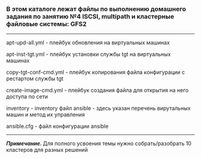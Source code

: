 <h3>В этом каталоге лежат файлы по выполнению домашнего задания по занятию №4
ISCSI, multipath и кластерные файловые системы: GFS2</h3>
<hr>
<p>apt-upd-all.yml -  плейбук обновления на виртуальных машинах</p>
<p>apt-inst-tgt.yml - плейбук установки службы tgt на виртуальных машинах </p>
<p>copy-tgt-conf-cmd.yml - плейбук копирования файла конфигурации с рестартом службы tgt</p>
<p>create-image-cmd.yml  - плейбук создания файла для открытия на него доступа по сети </p>
<p>inventory - inventory файл ansible - здесь указан перечень вирутальных машин и метод их управления</p>
<p>ansible.cfg - файл конфигурации ansible</p>
<hr>
<p><i><b>Примечание. </b></i>Для полного усвоения темы нужно собрать/разобрать 10 кластеров для разных решений</p>



